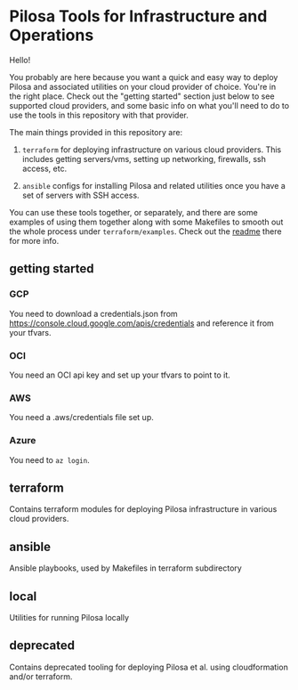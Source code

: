 Pilosa Tools for Infrastructure and Operations
==============================================

Hello!

You probably are here because you want a quick and easy way to deploy
Pilosa and associated utilities on your cloud provider of
choice. You're in the right place. Check out the "getting started"
section just below to see supported cloud providers, and some basic
info on what you'll need to do to use the tools in this repository
with that provider.

The main things provided in this repository are:

1. `terraform` for deploying infrastructure on various cloud
   providers. This includes getting servers/vms, setting up
   networking, firewalls, ssh access, etc.

2. `ansible` configs for installing Pilosa and related utilities once
   you have a set of servers with SSH access.

You can use these tools together, or separately, and there are some
examples of using them together along with some Makefiles to smooth
out the whole process under `terraform/examples`. Check out the
[readme](terraform/examples/README.md) there for more info.

getting started
---------------

### GCP

You need to download a credentials.json from https://console.cloud.google.com/apis/credentials and reference it from your tfvars.

### OCI

You need an OCI api key and set up your tfvars to point to it.

### AWS

You need a .aws/credentials file set up.

### Azure

You need to `az login`.




terraform
-----------

Contains terraform modules for deploying Pilosa infrastructure in various cloud providers.


ansible
-------

Ansible playbooks, used by Makefiles in terraform subdirectory


local
-----

Utilities for running Pilosa locally

deprecated
-----

Contains deprecated tooling for deploying Pilosa et al. using cloudformation and/or terraform.
